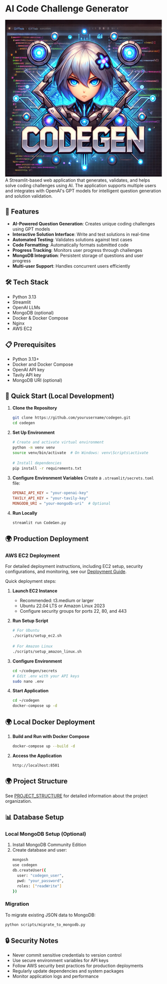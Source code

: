 # AI Code Challenge Generator

![Logo](images/logo.png)
A Streamlit-based web application that generates, validates, and helps solve coding challenges using AI. The application supports multiple users and integrates with OpenAI's GPT models for intelligent question generation and solution validation.

## 🌟 Features

- **AI-Powered Question Generation**: Creates unique coding challenges using GPT models
- **Interactive Solution Interface**: Write and test solutions in real-time
- **Automated Testing**: Validates solutions against test cases
- **Code Formatting**: Automatically formats submitted code
- **Progress Tracking**: Monitors user progress through challenges
- **MongoDB Integration**: Persistent storage of questions and user progress
- **Multi-user Support**: Handles concurrent users efficiently

## 🛠 Tech Stack

- Python 3.13
- Streamlit
- OpenAI LLMs
- MongoDB (optional)
- Docker & Docker Compose
- Nginx
- AWS EC2

## 📋 Prerequisites

- Python 3.13+
- Docker and Docker Compose
- OpenAI API key
- Tavily API key
- MongoDB URI (optional)

## 🚀 Quick Start (Local Development)

1. **Clone the Repository**
   ```bash
   git clone https://github.com/yourusername/codegen.git
   cd codegen
   ```

2. **Set Up Environment**
   ```bash
   # Create and activate virtual environment
   python -m venv venv
   source venv/bin/activate  # On Windows: venv\Scripts\activate
   
   # Install dependencies
   pip install -r requirements.txt
   ```

3. **Configure Environment Variables**
   Create a `.streamlit/secrets.toml` file:
   ```toml
   OPENAI_API_KEY = "your-openai-key"
   TAVILY_API_KEY = "your-tavily-key"
   MONGODB_URI = "your-mongodb-uri"  # Optional
   ```

4. **Run Locally**
   ```bash
   streamlit run CodeGen.py
   ```

## 🌍 Production Deployment

### AWS EC2 Deployment
For detailed deployment instructions, including EC2 setup, security configurations, and monitoring, see our [Deployment Guide](DEPLOYMENT.md).

Quick deployment steps:

1. **Launch EC2 Instance**
   - Recommended: t3.medium or larger
   - Ubuntu 22.04 LTS or Amazon Linux 2023
   - Configure security groups for ports 22, 80, and 443

2. **Run Setup Script**
   ```bash
   # For Ubuntu
   ./scripts/setup_ec2.sh

   # For Amazon Linux
   ./scripts/setup_amazon_linux.sh
   ```

3. **Configure Environment**
   ```bash
   cd ~/codegen/secrets
   # Edit .env with your API keys
   sudo nano .env
   ```

4. **Start Application**
   ```bash
   cd ~/codegen
   docker-compose up -d
   ```

## 🌍 Local Docker Deployment

1. **Build and Run with Docker Compose**
   ```bash
   docker-compose up --build -d
   ```

2. **Access the Application**
   ```
   http://localhost:8501
   ```

## 🌍 Project Structure
See [PROJECT_STRUCTURE](project_structure) for detailed information about the project organization.

## 📊 Database Setup

### Local MongoDB Setup (Optional)
1. Install MongoDB Community Edition
2. Create database and user:
   ```bash
   mongosh
   use codegen
   db.createUser({
     user: "codegen_user",
     pwd: "your_password",
     roles: ["readWrite"]
   })
   ```

### Migration
To migrate existing JSON data to MongoDB:
```bash
python scripts/migrate_to_mongodb.py
```

## 🔒 Security Notes
- Never commit sensitive credentials to version control
- Use secure environment variables for API keys
- Follow AWS security best practices for production deployments
- Regularly update dependencies and system packages
- Monitor application logs and performance
